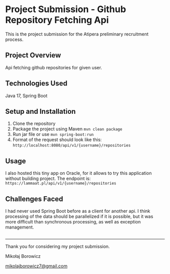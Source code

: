 # Project Submission - Github Repository Fetching Api

This is the project submission for the Atipera preliminary recruitment process.

## Project Overview

Api fetching github repositories for given user.

## Technologies Used

Java 17, Spring Boot

## Setup and Installation

1. Clone the repository
2. Package the project using Maven `mvn clean package`
3.  Run jar file or  use `mvn spring-boot:run`
4. Format of the request should look like this: `http://localhost:8080/api/v1/{username}/repositories`

## Usage

I also hosted this tiny app on Oracle, for it allows to try this application without building project.
The endpoint is: `https://lammaat.pl/api/v1/{username}/repositories`

## Challenges Faced

I had never used Spring Boot before as a client for another api. 
I think processing of the data should be parallelized if it is possible, but
it was more difficult than synchronous processing, as well as exception management.

## 

---

Thank you for considering my project submission.

Mikołaj Borowicz

mikolajborowicz7@gmail.com
